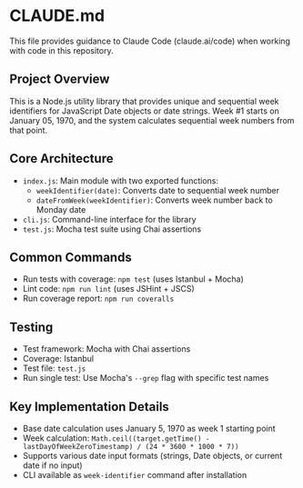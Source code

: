 # CLAUDE.md

This file provides guidance to Claude Code (claude.ai/code) when working with code in this repository.

## Project Overview

This is a Node.js utility library that provides unique and sequential week identifiers for JavaScript Date objects or date strings. Week #1 starts on January 05, 1970, and the system calculates sequential week numbers from that point.

## Core Architecture

- `index.js`: Main module with two exported functions:
  - `weekIdentifier(date)`: Converts date to sequential week number
  - `dateFromWeek(weekIdentifier)`: Converts week number back to Monday date
- `cli.js`: Command-line interface for the library
- `test.js`: Mocha test suite using Chai assertions

## Common Commands

- Run tests with coverage: `npm test` (uses Istanbul + Mocha)
- Lint code: `npm run lint` (uses JSHint + JSCS)
- Run coverage report: `npm run coveralls`

## Testing

- Test framework: Mocha with Chai assertions
- Coverage: Istanbul
- Test file: `test.js`
- Run single test: Use Mocha's `--grep` flag with specific test names

## Key Implementation Details

- Base date calculation uses January 5, 1970 as week 1 starting point
- Week calculation: `Math.ceil((target.getTime() - lastDayOfWeekZeroTimestamp) / (24 * 3600 * 1000 * 7))`
- Supports various date input formats (strings, Date objects, or current date if no input)
- CLI available as `week-identifier` command after installation